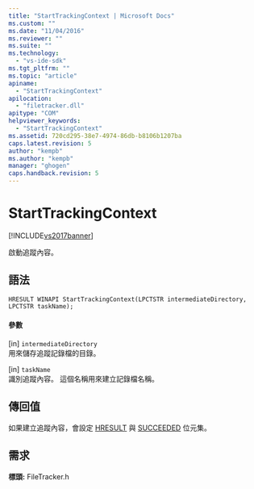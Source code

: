 ```yaml
---
title: "StartTrackingContext | Microsoft Docs"
ms.custom: ""
ms.date: "11/04/2016"
ms.reviewer: ""
ms.suite: ""
ms.technology: 
  - "vs-ide-sdk"
ms.tgt_pltfrm: ""
ms.topic: "article"
apiname: 
  - "StartTrackingContext"
apilocation: 
  - "filetracker.dll"
apitype: "COM"
helpviewer_keywords: 
  - "StartTrackingContext"
ms.assetid: 720cd295-38e7-4974-86db-b8106b1207ba
caps.latest.revision: 5
author: "kempb"
ms.author: "kempb"
manager: "ghogen"
caps.handback.revision: 5
---
```

# StartTrackingContext
[!INCLUDE[vs2017banner](../code-quality/includes/vs2017banner.md)]

啟動追蹤內容。  
  
## 語法  
  
```  
HRESULT WINAPI StartTrackingContext(LPCTSTR intermediateDirectory, LPCTSTR taskName);  
```  
  
#### 參數  
 \[in\] `intermediateDirectory`  
 用來儲存追蹤記錄檔的目錄。  
  
 \[in\] `taskName`  
 識別追蹤內容。  這個名稱用來建立記錄檔名稱。  
  
## 傳回值  
 如果建立追蹤內容，會設定 [HRESULT](assetId:///HRESULT?qualifyHint=False&autoUpgrade=True) 與 [SUCCEEDED](assetId:///SUCCEEDED?qualifyHint=False&autoUpgrade=True) 位元集。  
  
## 需求  
 **標頭:** FileTracker.h